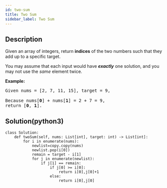 ```yaml
---
id: two-sum
title: Two Sum
sidebar_label: Two Sum
---
```

## Description
<div class="description">
<p>Given an array of integers, return <strong>indices</strong> of the two numbers such that they add up to a specific target.</p>

<p>You may assume that each input would have <strong><em>exactly</em></strong> one solution, and you may not use the <em>same</em> element twice.</p>

<p><strong>Example:</strong></p>

<pre>
Given nums = [2, 7, 11, 15], target = 9,

Because nums[<strong>0</strong>] + nums[<strong>1</strong>] = 2 + 7 = 9,
return [<strong>0</strong>, <strong>1</strong>].
</pre>

</div>

## Solution(python3)
```python3
class Solution:
    def twoSum(self, nums: List[int], target: int) -> List[int]:
        for i in enumerate(nums):
            newlist=copy.copy(nums)
            newlist.pop(i[0])
            remain = target - i[1]
            for j in enumerate(newlist):
                if j[1] == remain:
                    if j[0] >= i[0]:
                        return i[0],j[0]+1
                    else:
                        return i[0],j[0]
                    
```